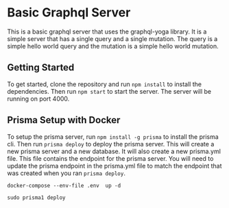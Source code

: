 # Basic Graphql Server

This is a basic graphql server that uses the graphql-yoga library. It is a simple server that has a single query and a single mutation. The query is a simple hello world query and the mutation is a simple hello world mutation.

## Getting Started

To get started, clone the repository and run `npm install` to install the dependencies. Then run `npm start` to start the server. The server will be running on port 4000.

## Prisma Setup with Docker

To setup the prisma server, run `npm install -g prisma` to install the prisma cli. Then run `prisma deploy` to deploy the prisma server. This will create a new prisma server and a new database. It will also create a new prisma.yml file. This file contains the endpoint for the prisma server. You will need to update the prisma endpoint in the prisma.yml file to match the endpoint that was created when you ran `prisma deploy`.

`docker-compose --env-file .env  up -d`

`sudo prisma1 deploy`
